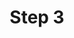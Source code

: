 ---
layout: default
group: compman
subgroup: 05_UseCompMan
title: Step 3
menu_title: Step 3
menu_order: 8
menu_node: 
level3_menu_node: level3parent
level3_subgroup: step3
version: 2.2
github_link: comp-mgr/module-man/step3-parent.md
---